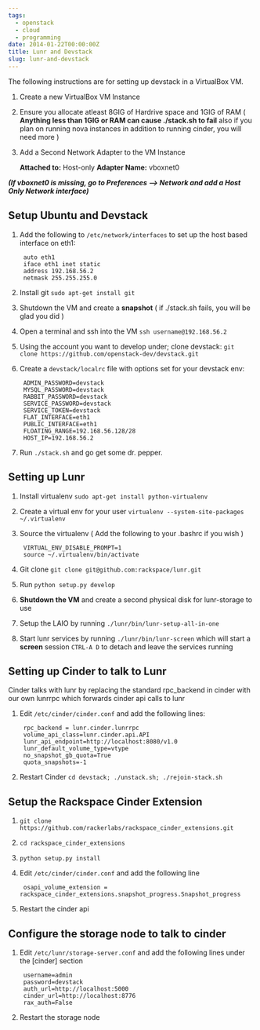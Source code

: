 ```yaml
---
tags:
  - openstack
  - cloud
  - programming
date: 2014-01-22T00:00:00Z
title: Lunr and Devstack
slug: lunr-and-devstack
---
```

The following instructions are for setting up devstack in a VirtualBox VM. 
1. Create a new VirtualBox VM Instance
2. Ensure you allocate atleast 8GIG of Hardrive space and 1GIG of RAM ( **Anything less than 1GIG or RAM can cause ./stack.sh to fail** also if you plan on running nova instances in addition to running cinder, you will need more )
3. Add a Second Network Adapter to the VM Instance

    **Attached to:** Host-only 
    **Adapter Name:** vboxnet0

***(If vboxnet0 is missing, go to Preferences --> Network and add a Host Only Network interface)***

## Setup Ubuntu and Devstack
1. Add the following to `/etc/network/interfaces` to set up the host based interface on eth1:

        auto eth1
        iface eth1 inet static
        address 192.168.56.2
        netmask 255.255.255.0

2. Install git `sudo apt-get install git`
3. Shutdown the VM and create a **snapshot** ( if ./stack.sh fails, you will be glad you did )
4. Open a terminal and ssh into the VM `ssh username@192.168.56.2`
5. Using the account you want to develop under; clone devstack: `git clone https://github.com/openstack-dev/devstack.git`
6. Create a `devstack/localrc` file with options set for your devstack env:

        ADMIN_PASSWORD=devstack
        MYSQL_PASSWORD=devstack
        RABBIT_PASSWORD=devstack
        SERVICE_PASSWORD=devstack
        SERVICE_TOKEN=devstack
        FLAT_INTERFACE=eth1
        PUBLIC_INTERFACE=eth1
        FLOATING_RANGE=192.168.56.128/28
        HOST_IP=192.168.56.2
        
7.  Run `./stack.sh` and go get some dr. pepper.

## Setting up Lunr
1. Install virtualenv `sudo apt-get install python-virtualenv`
2. Create a virtual env for your user `virtualenv --system-site-packages ~/.virtualenv`
3. Source the virtualenv ( Add the following to your .bashrc if you wish )

        VIRTUAL_ENV_DISABLE_PROMPT=1
        source ~/.virtualenv/bin/activate

4. Git clone `git clone git@github.com:rackspace/lunr.git`
5. Run `python setup.py develop`
6. **Shutdown the VM** and create a second physical disk for lunr-storage to use
7. Setup the LAIO by running `./lunr/bin/lunr-setup-all-in-one`
8. Start lunr services by running `./lunr/bin/lunr-screen` which will start a **screen** session `CTRL-A D` to detach
and leave the services running

## Setting up Cinder to talk to Lunr
Cinder talks with lunr by replacing the standard rpc_backend in cinder with our own lunrrpc which forwards cinder api calls to lunr

1. Edit `/etc/cinder/cinder.conf` and add the following lines:

        rpc_backend = lunr.cinder.lunrrpc
        volume_api_class=lunr.cinder.api.API
        lunr_api_endpoint=http://localhost:8080/v1.0
        lunr_default_volume_type=vtype
        no_snapshot_gb_quota=True
        quota_snapshots=-1

2. Restart Cinder `cd devstack; ./unstack.sh; ./rejoin-stack.sh`

## Setup the Rackspace Cinder Extension
1. `git clone https://github.com/rackerlabs/rackspace_cinder_extensions.git`
2. `cd rackspace_cinder_extensions`
3. `python setup.py install`
4. Edit `/etc/cinder/cinder.conf` and add the following line

        osapi_volume_extension = rackspace_cinder_extensions.snapshot_progress.Snapshot_progress
5. Restart the cinder api

## Configure the storage node to talk to cinder
1. Edit `/etc/lunr/storage-server.conf` and add the following lines under the [cinder] section

        username=admin
        password=devstack
        auth_url=http://localhost:5000
        cinder_url=http://localhost:8776
        rax_auth=False

2. Restart the storage node
